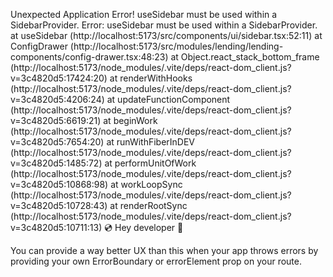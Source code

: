 Unexpected Application Error!
useSidebar must be used within a SidebarProvider.
Error: useSidebar must be used within a SidebarProvider.
    at useSidebar (http://localhost:5173/src/components/ui/sidebar.tsx:52:11)
    at ConfigDrawer (http://localhost:5173/src/modules/lending/lending-components/config-drawer.tsx:48:23)
    at Object.react_stack_bottom_frame (http://localhost:5173/node_modules/.vite/deps/react-dom_client.js?v=3c4820d5:17424:20)
    at renderWithHooks (http://localhost:5173/node_modules/.vite/deps/react-dom_client.js?v=3c4820d5:4206:24)
    at updateFunctionComponent (http://localhost:5173/node_modules/.vite/deps/react-dom_client.js?v=3c4820d5:6619:21)
    at beginWork (http://localhost:5173/node_modules/.vite/deps/react-dom_client.js?v=3c4820d5:7654:20)
    at runWithFiberInDEV (http://localhost:5173/node_modules/.vite/deps/react-dom_client.js?v=3c4820d5:1485:72)
    at performUnitOfWork (http://localhost:5173/node_modules/.vite/deps/react-dom_client.js?v=3c4820d5:10868:98)
    at workLoopSync (http://localhost:5173/node_modules/.vite/deps/react-dom_client.js?v=3c4820d5:10728:43)
    at renderRootSync (http://localhost:5173/node_modules/.vite/deps/react-dom_client.js?v=3c4820d5:10711:13)
💿 Hey developer 👋

You can provide a way better UX than this when your app throws errors by providing your own ErrorBoundary or errorElement prop on your route.  